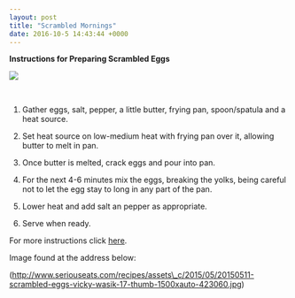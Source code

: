 ```yaml
---
layout: post
title: "Scrambled Mornings"
date: 2016-10-5 14:43:44 +0000
---
```


**Instructions for Preparing Scrambled Eggs**

![](http://www.seriouseats.com/recipes/assets_c/2015/05/20150511-scrambled-eggs-vicky-wasik-17-thumb-1500xauto-423060.jpg)

 

1.  Gather eggs, salt, pepper, a little butter, frying pan, spoon/spatula and a
    heat source.

2.  Set heat source on low-medium heat with frying pan over it, allowing butter
    to melt in pan.

3.  Once butter is melted, crack eggs and pour into pan.

4.  For the next 4-6 minutes mix the eggs, breaking the yolks, being careful not
    to let the egg stay to long in any part of the pan.

5.  Lower heat and add salt an pepper as appropriate.

6.  Serve when ready.

For more instructions click [here](https://www.youtube.com/watch?v=PUP7U5vTMM0).

Image found at the address below:

(http://www.seriouseats.com/recipes/assets\_c/2015/05/20150511-scrambled-eggs-vicky-wasik-17-thumb-1500xauto-423060.jpg)
